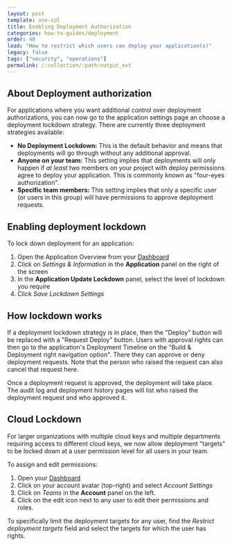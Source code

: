 ```yaml
---
layout: post
template: one-col
title: Enabling Deployment Authorization
categories: how-to-guides/deployment
order: 40
lead: "How to restrict which users can deploy your application(s)"
legacy: false
tags: ["security", "operations"]
permalink: /:collection/:path:output_ext
---
```



## About Deployment authorization

For applications where you want additional control over deployment authorizations, you can now go to the application settings page an choose a deployment lockdown strategy. There are currently three deployment strategies available:

 -  **No Deployment Lockdown:**
   This is the default behavior and means that deployments will go through without any additional approval.
 - **Anyone on your team:**
   This setting implies that deployments will only happen if *at least* two members on your project with deploy permissions agree to deploy your application. This is commonly known as "four-eyes authorization".
 - **Specific team members:**
   This setting implies that only a specific user (or users in this group) will have permissions to approve deployment requests.

## Enabling deployment lockdown

To lock down deployment for an application:

1. Open the Application Overview from your [Dashboard](https://app.cloud66.com/dashboard)
2. Click on *Settings & Information*  in the **Application** panel on the right of the screen
3. In the **Application Update Lockdown** panel, select the level of lockdown you require
4. Click *Save Lockdown Settings*

## How lockdown works

If a deployment lockdown strategy is in place, then the "Deploy" button will be replaced with a "Request Deploy" button. Users with approval rights can then go to the application's Deployment Timeline on the "Build & Deployment right navigation option". There they can approve or deny deployment requests. Note that the person who raised the request can also cancel that request here.

Once a deployment request is approved, the deployment will take place. The audit log and deployment history pages will list who raised the deployment request and who approved it.


## Cloud Lockdown

For larger organizations with multiple cloud keys and multiple departments requiring access to different cloud keys, we now allow deployment "targets" to be locked down at a user permission level for all users in your team. 

To assign and edit permissions:

1. Open your [Dashboard](https://app.cloud66.com/dashboard)
2. Click on your account avatar (top-right) and select *Account Settings*
3. Click on *Teams* in the **Account** panel on the left.
4. Click on the edit icon next to any user to edit their permissions and roles.

To specifically limit the deployment targets for any user, find the *Restrict deployment targets* field and select the  targets for which the user has rights.

